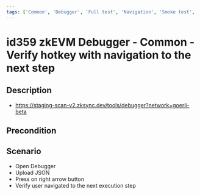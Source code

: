 ```yaml
---
tags: ['Common', 'Debugger', 'Full test', 'Navigation', 'Smoke test', 'ZKF-2279', 'Active']
---
```


# id359 zkEVM Debugger - Common - Verify hotkey with navigation to the next step

## Description
  - https://staging-scan-v2.zksync.dev/tools/debugger?network=goerli-beta

## Precondition


## Scenario
- Open Debugger
- Upload JSON
- Press on right arrow button
- Verify user navigated to the next execution step
